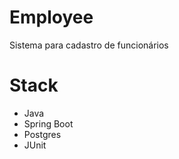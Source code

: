 # Employee
Sistema para cadastro de funcionários

# Stack
  - Java
  - Spring Boot
  - Postgres
  - JUnit
